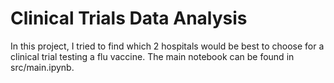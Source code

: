 # Clinical Trials Data Analysis #

In this project, I tried to find which 2 hospitals would be best to choose for a clinical trial testing a flu vaccine.
The main notebook can be found in src/main.ipynb.

